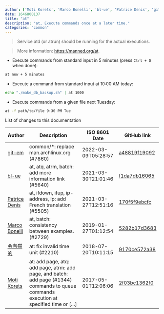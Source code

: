 ```yaml
---
author: ['Moti Korets', 'Marco Bonelli', 'bl-ue', 'Patrice Denis', 'git-em', '会有猫的']
date: 1646800137
title: "at"
description: "at, Execute commands once at a later time."
categories: "common"
---
```

> Service atd (or atrun) should be running for the actual executions.

> More information: <https://manned.org/at>.

- Execute commands from standard input in 5 minutes (press `Ctrl + D` when done):

```bash
at now + 5 minutes
```

- Execute a command from standard input at 10:00 AM today:

```bash
echo "./make_db_backup.sh" | at 1000
```

- Execute commands from a given file next Tuesday:

```bash
at -f path/to/file 9:30 PM Tue
```
List of changes to this documentation


Author | Description | ISO 8601 Date | GitHub link
------|-----|-----|-----
[git-em](mailto:56173216+git-em@users.noreply.github.com) | common/*: replace man.archlinux.org (#7860) | 2022-03-09T05:28:57 | [a48819f19092](https://github.com/tldr-pages/tldr/commit/a48819f19092a82a1faef1f9f105bc1eb27d2df7)
[bl-ue](mailto:54780737+bl-ue@users.noreply.github.com) | at, atq, atrm, batch: add more information link (#5640) | 2021-03-30T21:01:46 | [f1da7db16065](https://github.com/tldr-pages/tldr/commit/f1da7db160655446057cf641b5339d2e9273bb7a)
[Patrice Denis](mailto:patrice.denis@gmail.com) | at, ifdown, ifup, ip-address, ip: add French translation (#5505) | 2021-03-27T12:51:16 | [170f5f9ebcfc](https://github.com/tldr-pages/tldr/commit/170f5f9ebcfca1427d1f70e33387134c09795552)
[Marco Bonelli](mailto:mebeim@users.noreply.github.com) | at, batch: consistency between examples. (#2729) | 2019-01-27T01:12:54 | [5282b17d3683](https://github.com/tldr-pages/tldr/commit/5282b17d3683a4826b3f53eeeec56238a1bb180f)
[会有猫的](mailto:igonejack@gmail.com) | at: fix invalid time unit (#2210) | 2018-07-20T10:11:15 | [9170ce572a38](https://github.com/tldr-pages/tldr/commit/9170ce572a38de4c1fef0b3ee18b75a9bbaec7d6)
[Moti Korets](mailto:moti@practitest.com) | at: add page, atq: add page, atrm: add page, and batch: add page (#1344) commands to queue commands execution at specified time or [...] | 2017-05-01T12:06:06 | [2f03bc1362f0](https://github.com/tldr-pages/tldr/commit/2f03bc1362f0eb861cc3a1c4abbd4bce546b8994)

